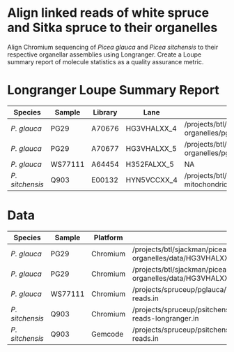 # Align linked reads of white spruce and Sitka spruce to their organelles

Align Chromium sequencing of *Picea glauca* and *Picea sitchensis* to their respective organellar assemblies using Longranger. Create a Loupe summary report of molecule statistics as a quality assurance metric.

# Longranger Loupe Summary Report

| Species         | Sample  | Library | Lane        | Report
|-----------------|---------|---------|-------------|-------
| *P. glauca*     | PG29    | A70676  | HG3VHALXX_4 | /projects/btl/sjackman/picea-glauca-organelles/pglaucacpmt_HG3VHALXX_4_longranger_wgs/outs/loupe.loupe.png
| *P. glauca*     | PG29    | A70677  | HG3VHALXX_5 | /projects/btl/sjackman/picea-glauca-organelles/pglaucacpmt_HG3VHALXX_5_longranger_wgs/outs/loupe.loupe.png
| *P. glauca*     | WS77111 | A64454  | H352FALXX_5 | NA
| *P. sitchensis* | Q903    | E00132  | HYN5VCCXX_4 | /projects/btl/sjackman/picea-sitchensis-mitochondrion/psitchensiscpmt_2_psitchensis_longranger_wgs/outs/loupe.loupe.png

# Data

| Species         | Sample  | Platform | Data
|-----------------|---------|----------|-----
| *P. glauca*     | PG29    | Chromium | /projects/btl/sjackman/picea-glauca-organelles/data/HG3VHALXX_4/files
| *P. glauca*     | PG29    | Chromium | /projects/btl/sjackman/picea-glauca-organelles/data/HG3VHALXX_5/files
| *P. glauca*     | WS77111 | Chromium | /projects/spruceup/pglauca/WS77111/data/reads/chromium-reads.in
| *P. sitchensis* | Q903    | Chromium | /projects/spruceup/psitchensis/Q903/data/reads/chromium-reads-longranger.in
| *P. sitchensis* | Q903    | Gemcode  | /projects/spruceup/psitchensis/Q903/data/reads/gemcode-reads.in
